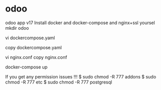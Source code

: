 # odoo
odoo app v17
Install docker and docker-compose and nginx+ssl yoursel
mkdir odoo

vi dockercompose.yaml

copy dockercompose.yaml

vi  nginx.conf
copy  nginx.conf

docker-compose up

If you get any permission issues !!!
$ sudo chmod -R 777 addons
$ sudo chmod -R 777 etc
$ sudo chmod -R 777 postgresql
